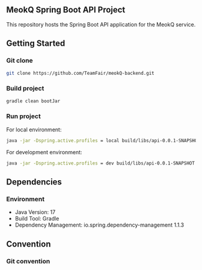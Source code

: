 ## MeokQ Spring Boot API Project
This repository hosts the Spring Boot API application for the MeokQ service.

## Getting Started
### Git clone
```bash
git clone https://github.com/TeamFair/meokQ-backend.git
```

### Build project
```bash
gradle clean bootJar
```

### Run project
For local environment:
```bash
java -jar -Dspring.active.profiles = local build/libs/api-0.0.1-SNAPSHOT.jar
```
For development environment:
```bash
java -jar -Dspring.active.profiles = dev build/libs/api-0.0.1-SNAPSHOT.jar
```

## Dependencies
### Environment
- Java Version: 17
- Build Tool: Gradle
- Dependency Management: io.spring.dependency-management 1.1.3

## Convention
### Git convention
